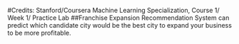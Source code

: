 #Credits: Stanford/Coursera Machine Learning Specialization, Course 1/ Week 1/ Practice Lab
##Franchise Expansion Recommendation System can predict which candidate city would be the best city to expand your business to be more profitable.
